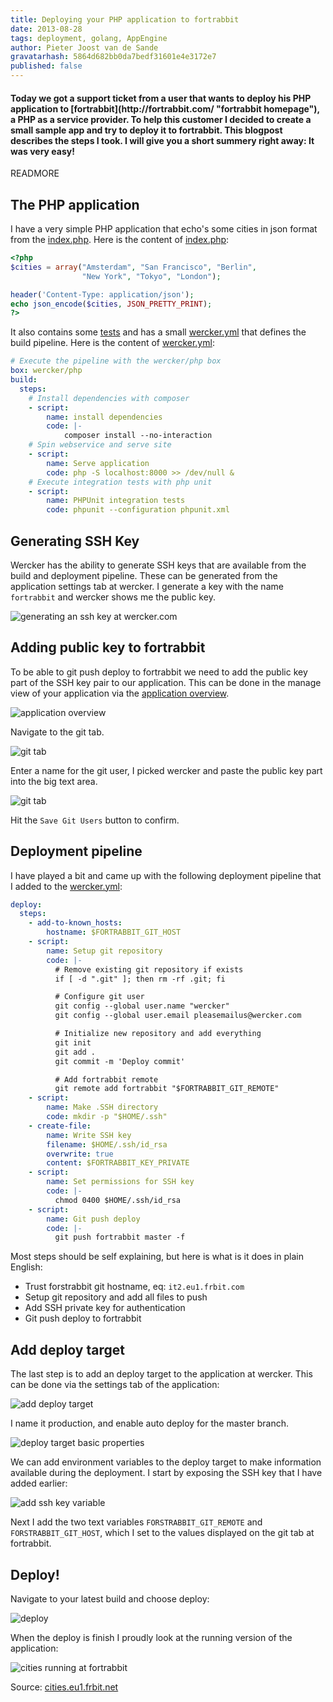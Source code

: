 ```yaml
---
title: Deploying your PHP application to fortrabbit
date: 2013-08-28
tags: deployment, golang, AppEngine
author: Pieter Joost van de Sande
gravatarhash: 5864d682bb0da7bedf31601e4e3172e7
published: false
---
```


<h4 class="subheader">
Today we got a support ticket from a user that wants to deploy his PHP application to [fortrabbit](http://fortrabbit.com/ "fortrabbit homepage"), a PHP as a service provider. To help this customer I decided to create a small sample app and try to deploy it to fortrabbit. This blogpost describes the steps I took. I will give you a short summery right away: It was very easy!
</h4>

READMORE

## The PHP application

I have a very simple PHP application that echo's some cities in json format from the [index.php](https://github.com/pjvds/php-fortrabbit-sample-app/blob/master/index.php). Here is the content of [index.php](https://github.com/pjvds/php-fortrabbit-sample-app/blob/master/index.php):

``` php
<?php
$cities = array("Amsterdam", "San Francisco", "Berlin",
                "New York", "Tokyo", "London");

header('Content-Type: application/json');
echo json_encode($cities, JSON_PRETTY_PRINT);
?>
```

It also contains some [tests](https://github.com/pjvds/php-fortrabbit-sample-app/blob/master/tests/) and has a small [wercker.yml](https://github.com/pjvds/php-fortrabbit-sample-app/blob/master/wercker.yml) that defines the build pipeline. Here is the content of [wercker.yml](https://github.com/pjvds/php-fortrabbit-sample-app/blob/master/index.php):

``` yaml
# Execute the pipeline with the wercker/php box
box: wercker/php
build:
  steps:
    # Install dependencies with composer
    - script:
        name: install dependencies
        code: |-
            composer install --no-interaction
    # Spin webservice and serve site
    - script:
        name: Serve application
        code: php -S localhost:8000 >> /dev/null &
    # Execute integration tests with php unit
    - script:
        name: PHPUnit integration tests
        code: phpunit --configuration phpunit.xml
```

## Generating SSH Key

Wercker has the ability to generate SSH keys that are available from the build and deployment pipeline. These can be generated from the application settings tab at wercker. I generate a key with the name `fortrabbit` and wercker shows me the public key.

![generating an ssh key at wercker.com](/images/posts/deploying-your-php-application-to-fortrabbit/generating-ssh-key.png)

## Adding public key to fortrabbit

To be able to git push deploy to fortrabbit we need to add the public key part of the SSH key pair to our application. This can be done in the manage view of your application via the [application overview](https://my.fortrabbit.com/apps).

![application overview](/images/posts/deploying-your-php-application-to-fortrabbit/app-overview.png)

Navigate to the git tab.

![git tab](/images/posts/deploying-your-php-application-to-fortrabbit/git-tab.png)

Enter a name for the git user, I picked wercker and paste the public key part into the big text area.

![git tab](/images/posts/deploying-your-php-application-to-fortrabbit/add-key.png)

Hit the `Save Git Users` button to confirm.

## Deployment pipeline

I have played a bit and came up with the following deployment pipeline that I added to the [wercker.yml](https://github.com/pjvds/php-fortrabbit-sample-app/blob/738f0b69d403b6045f809470bc5b27b97a9f58db/wercker.yml#L18-L56):

``` yaml
deploy:
  steps:
    - add-to-known_hosts:
        hostname: $FORTRABBIT_GIT_HOST
    - script:
        name: Setup git repository
        code: |-
          # Remove existing git repository if exists
          if [ -d ".git" ]; then rm -rf .git; fi

          # Configure git user
          git config --global user.name "wercker"
          git config --global user.email pleasemailus@wercker.com

          # Initialize new repository and add everything
          git init
          git add .
          git commit -m 'Deploy commit'

          # Add fortrabbit remote
          git remote add fortrabbit "$FORTRABBIT_GIT_REMOTE"
    - script:
        name: Make .SSH directory
        code: mkdir -p "$HOME/.ssh"
    - create-file:
        name: Write SSH key
        filename: $HOME/.ssh/id_rsa
        overwrite: true
        content: $FORTRABBIT_KEY_PRIVATE
    - script:
        name: Set permissions for SSH key
        code: |-
          chmod 0400 $HOME/.ssh/id_rsa
    - script:
        name: Git push deploy
        code: |-
          git push fortrabbit master -f
```

Most steps should be self explaining, but here is what is it does in plain English:

  * Trust forstrabbit git hostname, eq: `it2.eu1.frbit.com`
  * Setup git repository and add all files to push
  * Add SSH private key for authentication
  * Git push deploy to fortrabbit

## Add deploy target

The last step is to add an deploy target to the application at wercker. This can be done via the settings tab of the application:

![add deploy target](/images/posts/deploying-your-php-application-to-fortrabbit/add-deploy-target.png)

I name it production, and enable auto deploy for the master branch.

![deploy target basic properties](/images/posts/deploying-your-php-application-to-fortrabbit/deploy-target-basic-properties.png)

We can add environment variables to the deploy target to make information available during the deployment. I start by exposing the SSH key that I have added earlier:

![add ssh key variable](/images/posts/deploying-your-php-application-to-fortrabbit/add-key-var.png)

Next I add the two text variables `FORSTRABBIT_GIT_REMOTE` and `FORSTRABBIT_GIT_HOST`, which I set to the values displayed on the git tab at fortrabbit.

## Deploy!

Navigate to your latest build and choose deploy:

![deploy](/images/posts/deploying-your-php-application-to-fortrabbit/deploy.png)

When the deploy is finish I proudly look at the running version of the application:

![cities running at fortrabbit](/images/posts/deploying-your-php-application-to-fortrabbit/cities-running-at-fortrabbit.png)

Source: [cities.eu1.frbit.net](http://cities.eu1.frbit.net/)
